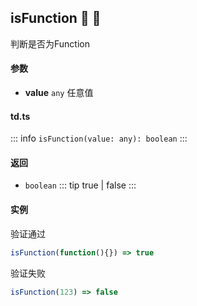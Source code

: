 ## isFunction :tada: :100: 
判断是否为Function
#### 参数 
- **value** `any` 任意值
 
#### td.ts
::: info
`isFunction(value: any): boolean`
:::
#### 返回 
- `boolean` 
::: tip
true | false
:::
#### 实例 
验证通过


```ts
isFunction(function(){}) => true
```
验证失败


```ts
isFunction(123) => false
```
